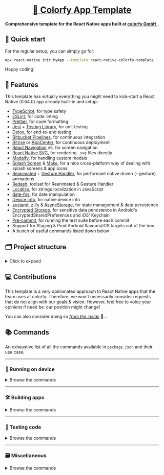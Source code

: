 <h1 align="center">
  <a href="https://github.com/colorfy-software/react-native-colorfy-template" target="_blank" rel="noopener noreferrer">
    🧰 Colorfy App Template
  </a>
</h1>

<h4 align="center">
  <strong>Comprehensive template for the React Native apps built at <a href="https://colorfy.me" target="_blank" rel="noopener noreferrer">
colorfy GmbH
  </a>.</strong>
</h4>

## 🚦 Quick start

For the regular setup, you can simply go for:
```sh
npx react-native init MyApp --template react-native-colorfy-template
```

Happy coding!

## 💫 Features

This template has virtually everything you might need to kick-start a React Native (0.64.0) app already built-in and setup:

* [TypeScript](https://www.typescriptlang.org), for type safety
* [ESLint](https://eslint.org), for code linting 
* [Prettier](https://prettier.io), for code formatting
* [Jest](https://jestjs.io) + [Testing Library](https://testing-library.com), for unit testing
* [Detox](https://github.com/wix/Detox), for end-to-end testing
* [Bitbucket Pipelines](https://bitbucket.org/product/features/pipelines), for continuous integration
* [Bitrise](https://www.bitrise.io) or [AppCenter](https://appcenter.ms), for continuous deployment
* [React Navigation](https://reactnavigation.org) v5, for screen navigation
* [React Native SVG](https://github.com/react-native-svg/react-native-svg), for rendering `.svg` files directly
* [Modalfy](https://colorfy-software.gitbook.io/react-native-modalfy), for handling custom modals
* [Splash Screen](https://github.com/crazycodeboy/react-native-splash-screen) & [Make](https://github.com/bamlab/react-native-make), for a nice cross-platform way of dealing with splash screens & app icons
* [Reanimated](https://docs.swmansion.com/react-native-reanimated) + [Gesture Handler](https://docs.swmansion.com/react-native-gesture-handler/docs/), for performant native driven (- gesture) animations
* [Redash](https://wcandillon.gitbook.io/redash/), toolset for Reanimated & Gesture Handler
* [Localize](https://github.com/zoontek/react-native-localize), for strings localization in JavaScript
* [date-fns](https://date-fns.org), for date manipulation
* [Device Info](https://github.com/react-native-device-info/react-native-device-info), for native device info
* [zustand](https://github.com/pmndrs/zustand), [z-fy](https://colorfy-software.gitbook.io/z-fy) & [AsyncStorage](https://github.com/react-native-async-storage/async-storage), for state management & data persistence
* [Encrypted Storage](https://github.com/emeraldsanto/react-native-encrypted-storage), for sensitive data persistence in Android's EncryptedSharedPreferences and iOS' Keychain
* [Pre-commit](https://github.com/observing/pre-commit), for running the test suite before each commit
* Support for Staging & Prod Android flavours/iOS targets out of the box
* A bunch of useful commands listed down below
  
## 🗂 Project structure

<details>
  <summary>Click to expand </summary>
  
  ```
  .
  ├── __mocks__ // All the mocks needed to setup unit tests
  ├── __tests__ // Holds all the unit tests (ran by Jest)
  ├── e2e // Holds all the E2E tests (ran by Detox)
  ├── scripts // Various useful scripts accessible via the commands in package.json
  │   ├── build-unsigned-ipa.sh // Builds an unsigned IPA of any iOS target
  │   ├── create-pipeline-badge.sh // Creates status SVG badge for the Bitbucket Pipelines to use
  │   ├── generate-signed-android-keystore.sh // Generates a keystore file to sign Android APKs
  │   ├── postinstall.sh // Runs after each modification to the project dependencies list to run Jetifier and update Pods
  │   ├── run-detox-ci.sh // Runs Detox in AppCenter (if @appcenter tag was used to setup project)
  │   └── silence-recycled-files-warning.js // Silence some annoying warning that pollute the console
  ├── src // App root folder
  │   ├── api // Contains all the API requests
  │   │   ├── api.ts
  │   │   └── requests.ts
  │   ├── assets // Holds all of files, SVGs, images, gifs, videos, fonts, etc
  │   │   ├── fonts/
  │   │   └── logo.png
  │   ├── components // Global reusable components
  │   │   ├── icon // Folder for each component that requires multiple files or folders
  │   │   │   ├── files/ // ie: folder with the SVG files used by Icon.tsx
  │   │   │   └── Icon.tsx
  │   │   ├── AnimatedWrapper.tsx // Otherwise one file per component 
  │   │   ├── AppText.tsx
  │   │   ├── AsyncRenderWrapper.tsx
  │   │   └── ScreenLoader.tsx
  │   ├── config    
  │   │   └── app-config // Exports the CONFIG variable (with backend URL, target helpers, feature flags, etc)
  │   ├── core // Internal SDK that takes care of all the business logic + some helpers
  │   │   ├── app-messages.ts // Each subclass of the core is a TypeScript file
  │   │   ├── core.ts // Root class of core (only file to be imported for use)
  │   │   ├── events-core.ts
  │   │   └── user-core.ts
  │   ├── hooks // Global reusable Hooks
  │   │   ├── use-form.tsx // One file per Hook
  │   │   └── use-rehydrate.tsx
  │   ├── locales // Setup for the app localization (JS side, not native)
  │   │   ├── de.json
  │   │   ├── en.json
  │   │   └── index.ts // Contains all the helpers to add localization in the app
  │   ├── modals // Contains the modals components used by react-native-modalfy
  │   │   └── default-error-modal // Each modal has its own folder
  │   │       └── DefaultErrorModal.tsx
  │   ├── navigation // Used to hold all of the navigation logic
  │   │   ├── AuthStack.tsx
  │   │   ├── Navigation.tsx // Main navigation component file
  │   │   ├── ProfileStack.tsx
  │   │   └── TabBar.tsx
  │   ├── screens // Used to hold all of the app screens at this one level, no nesting
  │   │   └── activity // Create a folder per screen
  │   │       ├── components // If screen has components that are used only within the screen, put them here
  │   │       ├── sections // If screen has sections that are used only within the screen, put them here
  │   │       └── Activity.tsx // Component file for the screen
  │   ├── store // State management with zustand
  │   │   ├── middlewares // Folder for the store middlewares
  │   │   │   ├── logger-middleware.ts // Middleware file
  │   │   │   └── persist-middleware.ts // Middleware file
  │   │   ├── stores
  │   │   │   ├── app-store.ts // Each store has its file
  │   │   │   └── user-store.ts
  │   │   └── stores.ts // Main store file
  │   ├── styles // Global styling variables & device helpers
  │   │   ├── fonts.ts 
  │   │   ├── colors.ts
  │   │   ├── screen.ts 
  │   │   └── style-guide.ts // Entry file that exports all the styles & helpers
  │   ├── types // Folder that regroups all the TypeScript interfaces defined in the app
  │   │   ├── modals-types.ts // One file per type item
  │   │   ├── navigation-types.ts
  │   │   ├── requests-types.ts
  │   │   └── store-types.ts
  │   └── utils // Helpers that don't really belong in the core
  │       ├── animate-color.ts
  │       ├── date.ts
  │       └── sleep.ts
  ├── .eslintrc.js // Configuration for ESLint (linter)
  ├── .prettierrc // Holds the code formatter configuration
  ├── .svgrrc.js // Used to set up colors to replace in some .svg files
  ├── app.json // Contains the app name used by various scripts throughout the app
  ├── babel.config.js // Configuration file for Babel
  ├── bitbucket-pipelines.yml // Configuration file for Bitbucket Pipelines (CI)
  ├── detox.config.js // Detox configuration (E2E testing)
  ├── index.d.ts // Useful to set TypeScript interfaces needed for libraries that don't provided them
  ├── index.js // Entry point of the app
  ├── jest.config.js // Configuration file for Jest (unit test)
  └── tsconfig.json // Configuration file for the TypeScript compiler
  ```
</details>

## 💻 Contributions

This template is a very opinionated approach to React Native apps that the team uses at colorfy.
Therefore, we won't necessarily consider requests that do not align with our goals & vision. However, feel free to voice your opinions if need be: our position might change!

You can also consider doing so [_from the inside_](https://colorfy.me/jobs/) 👀…

## 📚 Commands

An exhaustive list of all the commands available in `package.json` and their use case.

---

### 📱 Running on device

<details>
  <summary>Browse the commands</summary>

  If you're missing anything here, you can check out the [react-native-cli commands list](https://github.com/react-native-community/cli/blob/master/docs/commands.md#run-ios).

  ### `yarn ra` | `yarn android` | `yarn run-android-staging`

  All these 3 commands will run the **Android Staging flavour in Debug mode** on your phone (if connected to your computer) or in the [Android Emulator](https://developer.android.com/studio/run/emulator) (if you have one setup on your computer).

  ### `yarn run-android-prod`

  Same behaviour as the previous command but for the **Android Prod flavour in Debug mode** this time.

  ### `yarn build-android-staging`

  Same behaviour as the previous command, but will uninstall the app before installing **Android Staging flavour in Release mode** this time.

  ### `yarn build-android-prod`

  Same behaviour as the previous command, but will uninstall the app before installing **Android Prod flavour in Release mode** this time.

  ### `yarn ri` | `yarn ios` | `yarn run-ios-staging`

  Run the **iOS Staging target** app on an iPhone 11 simulator.

  **Note**: If you're working on Mac, prefer using Xcode. If you aren't, you might need to look into the [react-native-cli run-ios command](https://github.com/react-native-community/cli/blob/master/docs/commands.md#run-ios) in detail.

  ### `yarn run-ios-prod`

  Same behaviour as the previous command but for the **iOS Prod target in Debug mode** this time.
</details>

---

### 🛠️ Building apps

<details>
  <summary>Browse the commands</summary>

  ### `yarn apk-staging`

  Builds and generates a signed APK for the **Android Staging flavour in Release mode** and opens your file manager to the APK location once it's done.

  ### `yarn apk-prod`

  Same behaviour as the previous command but for the **Android Prod flavour in Release mode** this time.

  ### `yarn apk-unsigned`

  Same behaviour as the previous command but for the **Android Prod Unsigned flavour in Release mode** this time.

  ### `yarn apks`

  Generates the 3 aforementioned APKs in one go.

  **Note**: Prefer this command when building a new version as it makes your life easier.

  ### `yarn ipa-staging-unsigned {DESIRED_BUILD_NUMBER}`

  Builds and generates an unsigned IPA of the **iOS Staging target in Release mode** and opens your file manager to the
  IPA location once it's done.

  **Note**: You need to have already archived and Distribute/Validate a build from Xcode for this to properly work.

  ### `yarn ipa-prod-unsigned {DESIRED_BUILD_NUMBER}`

  Builds and generates an unsigned IPA of the **iOS Prod target in Release mode** and opens your file manager to the IPA location once it's done.

  **Note**: You need to have already archived and Distribute/Validate a build from Xcode for this to properly work.
</details>

---

### 🧪 Testing code

<details>
  <summary>Browse the commands</summary>

  ### `yarn lint`

  Runs ESLint on the whole codebase based on the rules set up in `.eslintrc.js` and tries to fix lint errors whenever possible.

  ### `yarn ts`

  Runs the TypeScript compiler on all `*.ts`/`*.tsx` files based on the config set up in `tsconfig.json`.

  ### `yarn unit`

  Runs the test suite specified in `__tests__` via Jest.

  ### `yarn test` | `yarn test-commit`

  Runs the 3 aforementioned commands.

  **Note**: `yarn test` is run by the CI/CD tool before any build. `yarn test-commit` is run before any commit is made from your local machine. Unless for specific and approved reasons: make sure to always pass this command before pushing your code.

  ### `yarn detox-android-staging-debug`** | `yarn detox-android-staging-release`

  Runs the E2E test suite with Detox on the **Android Staging flavour in Debug/Release mode**.


  ### `yarn detox-android-prod-debug`** | `yarn detox-android-prod-release`

  Runs the E2E test suite with Detox on the **Android Prod flavour in Debug/Release mode**.


  ### `yarn detox-ios-staging-debug`** | `yarn detox-ios-staging-release`

  Runs the E2E test suite with Detox on the **iOS Staging target in Debug/Release mode**.

  ### `yarn detox-ios-prod-debug`** | `yarn detox-ios-prod-release`

  Runs the E2E test suite with Detox on the **iOS Prod target in Debug/Release mode**.

  ### `yarn detox-ci`

  Runs the E2E test suite with Detox in the CI/CD tool with the appropriated flavour/target in Release mode.

  **Note**: This is not meant for local use on your machine, prefer the aforementioned commands instead or refer to [Detox documentation](https://github.com/wix/Detox/tree/master/docs).
  </details>

---

### 🗃 Miscellaneous

<details>
  <summary>Browse the commands</summary>

  ### `yarn start`

  Starts Metro, the JavaScript bundler for React Native. Mandatory steps to do anything productive today!

  ### `yarn postinstall`

  Runs after each use of `yarn add`/`yarn install` in the project to jetify the Android code, update the Pods on iOS (if you're using macOS) and remove unnecessary warnings from the bundler.

  ### `yarn build-android`

  Builds the JavaScript bundle for offline use for Android.

  **Note**: This command is usually only needed when building a specific flavour of the Android APK or using Detox locally. Make sure to call `yarn clean-android` once you're done working with the generated bundle.

  ### `yarn clean-android`

  Deletes all the temporary code generated by `yarn build-android`.

  ### `yarn clean-ios`

  Deletes the iOS build folder (equates to deleting the usual `~/Library/Developer/Xcode/DerivedData/`).  
</details>

